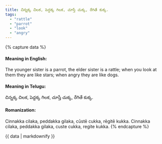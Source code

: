 ```yaml
---
title: చిన్నక్క చిలక, పెద్దక్క గిలక, చూస్తే చుక్క, రేగితే కుక్క.
tags:
  - "rattle"
  - "parrot"
  - "look"
  - "angry"
---
```


{% capture data %}
#### Meaning in English:
The younger sister is a parrot, the elder sister is a rattle; when you look at them they are like stars; when angry they are like dogs.

#### Meaning in Telugu:
చిన్నక్క చిలక, పెద్దక్క గిలక, చూస్తే చుక్క, రేగితే కుక్క.

#### Romanization:
Cinnakka cilaka, peddakka gilaka, cūstē cukka, rēgitē kukka.
Cinnakka cilaka, peddakka gilaka, custe cukka, regite kukka.
{% endcapture %}

{{ data | markdownify }}

